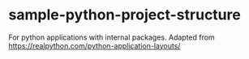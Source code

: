 # sample-python-project-structure
For python applications with internal packages. Adapted from https://realpython.com/python-application-layouts/
